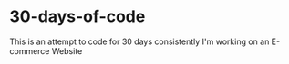 # 30-days-of-code
This is an attempt to code for 30 days consistently
I'm working on an E-commerce Website
